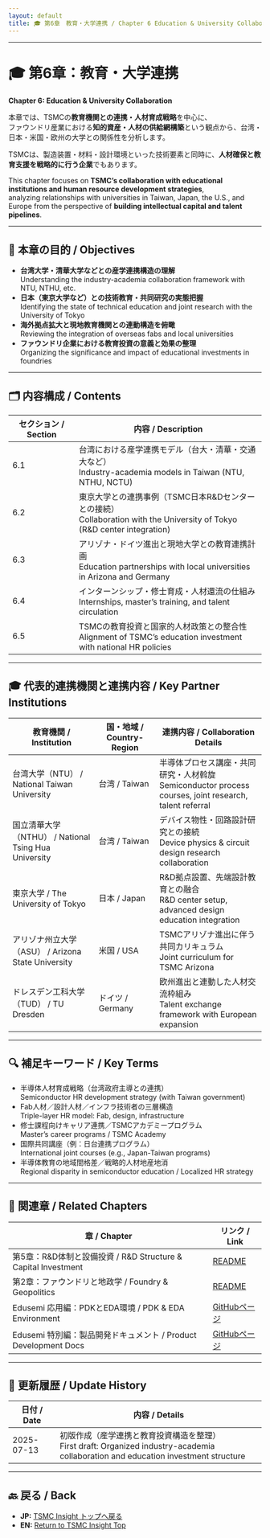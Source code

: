 ```yaml
---
layout: default
title: 🎓 第6章　教育・大学連携 / Chapter 6 Education & University Collaboration
---
```


---

# 🎓 第6章：教育・大学連携  
**Chapter 6: Education & University Collaboration**

本章では、TSMCの**教育機関との連携・人材育成戦略**を中心に、  
ファウンドリ産業における**知的資産・人材の供給網構築**という観点から、台湾・日本・米国・欧州の大学との関係性を分析します。

TSMCは、製造装置・材料・設計環境といった技術要素と同時に、**人材確保と教育支援を戦略的に行う企業**でもあります。

This chapter focuses on **TSMC’s collaboration with educational institutions and human resource development strategies**,  
analyzing relationships with universities in Taiwan, Japan, the U.S., and Europe from the perspective of **building intellectual capital and talent pipelines**.

---

## 🧭 本章の目的 / Objectives

- **台湾大学・清華大学などとの産学連携構造の理解**  
  Understanding the industry-academia collaboration framework with NTU, NTHU, etc.
- **日本（東京大学など）との技術教育・共同研究の実態把握**  
  Identifying the state of technical education and joint research with the University of Tokyo
- **海外拠点拡大と現地教育機関との連動構造を俯瞰**  
  Reviewing the integration of overseas fabs and local universities
- **ファウンドリ企業における教育投資の意義と効果の整理**  
  Organizing the significance and impact of educational investments in foundries

---

## 🗂 内容構成 / Contents

| セクション / Section | 内容 / Description |
|----------------------|--------------------|
| 6.1 | 台湾における産学連携モデル（台大・清華・交通大など）<br>Industry-academia models in Taiwan (NTU, NTHU, NCTU) |
| 6.2 | 東京大学との連携事例（TSMC日本R&Dセンターとの接続）<br>Collaboration with the University of Tokyo (R&D center integration) |
| 6.3 | アリゾナ・ドイツ進出と現地大学との教育連携計画<br>Education partnerships with local universities in Arizona and Germany |
| 6.4 | インターンシップ・修士育成・人材還流の仕組み<br>Internships, master’s training, and talent circulation |
| 6.5 | TSMCの教育投資と国家的人材政策との整合性<br>Alignment of TSMC’s education investment with national HR policies |

---

## 🎓 代表的連携機関と連携内容 / Key Partner Institutions

| 教育機関 / Institution | 国・地域 / Country-Region | 連携内容 / Collaboration Details |
|------------------------|---------------------------|----------------------------------|
| 台湾大学（NTU） / National Taiwan University | 台湾 / Taiwan | 半導体プロセス講座・共同研究・人材斡旋<br>Semiconductor process courses, joint research, talent referral |
| 国立清華大学（NTHU） / National Tsing Hua University | 台湾 / Taiwan | デバイス物性・回路設計研究との接続<br>Device physics & circuit design research collaboration |
| 東京大学 / The University of Tokyo | 日本 / Japan | R&D拠点設置、先端設計教育との融合<br>R&D center setup, advanced design education integration |
| アリゾナ州立大学（ASU） / Arizona State University | 米国 / USA | TSMCアリゾナ進出に伴う共同カリキュラム<br>Joint curriculum for TSMC Arizona |
| ドレスデン工科大学（TUD） / TU Dresden | ドイツ / Germany | 欧州進出と連動した人材交流枠組み<br>Talent exchange framework with European expansion |

---

## 🔍 補足キーワード / Key Terms

- 半導体人材育成戦略（台湾政府主導との連携）  
  Semiconductor HR development strategy (with Taiwan government)
- Fab人材／設計人材／インフラ技術者の三層構造  
  Triple-layer HR model: Fab, design, infrastructure
- 修士課程向けキャリア連携／TSMCアカデミープログラム  
  Master’s career programs / TSMC Academy
- 国際共同講座（例：日台連携プログラム）  
  International joint courses (e.g., Japan-Taiwan programs)
- 半導体教育の地域間格差／戦略的人材地産地消  
  Regional disparity in semiconductor education / Localized HR strategy

---

## 📎 関連章 / Related Chapters

| 章 / Chapter | リンク / Link |
|--------------|--------------|
| 第5章：R&D体制と設備投資 / R&D Structure & Capital Investment | [README](../chapter5_rdi_investment/README.md) |
| 第2章：ファウンドリと地政学 / Foundry & Geopolitics | [README](../chapter2_geopolitics/README.md) |
| Edusemi 応用編：PDKとEDA環境 / PDK & EDA Environment | [GitHubページ](https://github.com/Samizo-AITL/Edusemi-v4x/blob/main/d_chapter6_pdk_and_eda_environment/README.md) |
| Edusemi 特別編：製品開発ドキュメント / Product Development Docs | [GitHubページ](https://github.com/Samizo-AITL/Edusemi-v4x/blob/main/f_chapter7_product_docs/README.md) |

---

## 📅 更新履歴 / Update History

| 日付 / Date | 内容 / Details |
|-------------|---------------|
| 2025-07-13 | 初版作成（産学連携と教育投資構造を整理）<br>First draft: Organized industry-academia collaboration and education investment structure |

---

## 🔙 戻る / Back
- **JP:** [TSMC Insight トップへ戻る](https://samizo-aitl.github.io/Edusemi-Plus/tsmc-insight/index.html)  
- **EN:** [Return to TSMC Insight Top](https://samizo-aitl.github.io/Edusemi-Plus/tsmc-insight/index.html)
